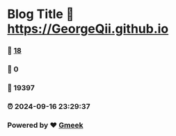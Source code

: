 # Blog Title :link: https://GeorgeQii.github.io 
### :page_facing_up: [18](https://GeorgeQii.github.io/tag.html) 
### :speech_balloon: 0 
### :hibiscus: 19397 
### :alarm_clock: 2024-09-16 23:29:37 
### Powered by :heart: [Gmeek](https://github.com/Meekdai/Gmeek)

